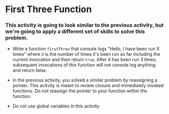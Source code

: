 # First Three Function

### This activity is going to look similar to the previous activity, but we're going to apply a different set of skills to solve this problem.

* Write a function `firstThree` that console logs "Hello, I have been run X times" where `X` is the number of times it's been run so far including the current invocation and then return `true`. After it has been run 3 times, subsequent invocations of this function will not console log anything and return false.

* In the previous activity, you solved a similar problem by reassigning a pointer. This activity is meant to review closure and immediately invoked functions. Do not reassign the pointer to your function within the function.

* Do not use global variables in this activity
